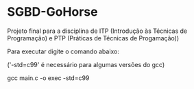 # SGBD-GoHorse
Projeto final para a  disciplina de ITP (Introdução às Técnicas de Programação) e PTP (Práticas de Técnicas de Progamação))

Para executar digite o comando abaixo:

('-std=c99' é necessário para algumas versões do gcc)

gcc main.c -o exec -std=c99
